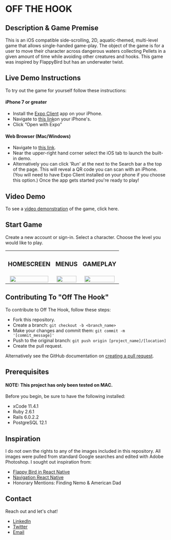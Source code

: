 # OFF THE HOOK

## Description & Game Premise

This is an iOS compatible side-scrolling, 2D, aquatic-themed, multi-level game
that allows single-handed game-play. The object of the game is for a user to
move their character across dangerous waters collecting Pellets in a given
amount of time while avoiding other creatures and hooks. This game was inspired by FlappyBird but has an underwater twist.

## Live Demo Instructions

To try out the game for yourself follow these instructions:

#### iPhone 7 or greater

- Install the [Expo Client](https://itunes.apple.com/app/apple-store/id982107779) app on your iPhone.
- Navigate to [this link](https://snack.expo.io/@elzbyfar/off-the-hook)on your iPhone's.
- Click “Open with Expo”

#### Web Browser (Mac/Windows)

- Navigate to [this link](https://snack.expo.io/@elzbyfar/off-the-hook).
- Near the upper-right hand corner select the iOS tab to launch the built-in demo.
- Alternatively you can click 'Run' at the next to the Search bar a the top of the page. This will reveal a QR code you can scan with an iPhone. (You will need to have Expo Client installed on your phone if you choose this option.)
  Once the app gets started you're ready to play!

## Video Demo

To see a [video demonstration](https://youtu.be/9i7zOe8aDm8) of the game, click here.

## Start Game

Create a new account or sign-in. Select a character. Choose the level you would like to play.

<div align="center">
  <table>
    <tbody>
      <tr>
          <th align="center" height="15"><h3>HOMESCREEN</h3></th>
          <th align="center" height="15"><h3>MENUS</h3></th>
          <th align="center" height="15"><h3>GAMEPLAY</h3></th>
      </tr>
      <tr>
        <td align="center">
          <img
            src="https://github.com/elzbyfar/off-the-hook-client-side-update/blob/master/App/assets/img/homescreen.gif"
            width="95%"
          /> 
        </td>
        <td align="center">
          <img
            src="https://github.com/elzbyfar/off-the-hook-client-side-update/blob/master/App/assets/img/character-level-select.gif"
            width="95%"
          />
        </td>
        <td align="center">
          <img
            src="https://github.com/elzbyfar/off-the-hook-client-side-update/blob/master/App/assets/img/level-one.gif"
            width="95%"
          /> 
        </td>
      </tr>
    </tbody>
  </table>
</div>

## Contributing To "Off The Hook"

To contribute to Off The Hook, follow these steps:

- Fork this repository.
- Create a branch: `git checkout -b <branch_name>`
- Make your changes and commit them: `git commit -m '[commit_message]'`
- Push to the original branch: `git push origin [project_name]/[location]`
- Create the pull request.

Alternatively see the GitHub documentation on [creating a pull request](https://help.github.com/en/github/collaborating-with-issues-and-pull-requests/creating-a-pull-request).

## Prerequisites

#### NOTE: This project has only been tested on MAC.

Before you begin, be sure to have the following installed:

- xCode 11.4.1
- Ruby 2.6.1
- Rails 6.0.2.2
- PostgreSQL 12.1

## Inspiration

I do not own the rights to any of the images included in this repository. All images were pulled from standard Google searches and edited with Adobe Photoshop. I sought out inspiration from:

- [Flappy Bird in React Native](https://www.youtube.com/watch?v=qBGnfULn8W4&t=4s)
- [Navigation React Native](https://www.youtube.com/watch?v=nQVCkqvU1uE&t=428s)
- Honorary Mentions: Finding Nemo & American Dad

## Contact

Reach out and let's chat!

- [LinkedIn](https://www.linkedin.com/in/alejoluis/)
- [Twitter](https://twitter.com/elzbyfar)
- [Email](mailto:loumalejo@gmail.com)
